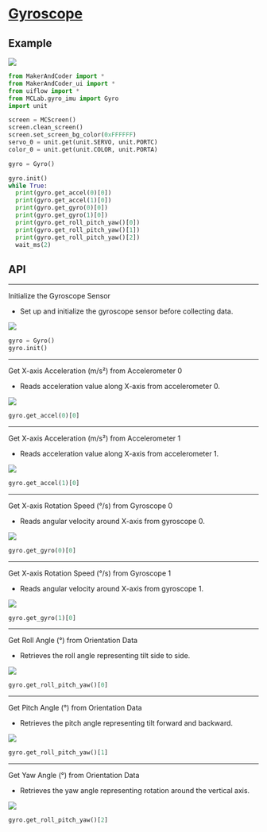 # [Gyroscope](/en/unit/color)

## Example

<img class="blockly_svg" src="https://upload.wikimedia.org/wikipedia/commons/thumb/5/5b/Insert_image_here.svg/2560px-Insert_image_here.svg.png">

```python
from MakerAndCoder import *
from MakerAndCoder_ui import *
from uiflow import *
from MCLab.gyro_imu import Gyro
import unit

screen = MCScreen()
screen.clean_screen()
screen.set_screen_bg_color(0xFFFFFF)
servo_0 = unit.get(unit.SERVO, unit.PORTC)
color_0 = unit.get(unit.COLOR, unit.PORTA)

gyro = Gyro()

gyro.init()
while True:
  print(gyro.get_accel(0)[0])
  print(gyro.get_accel(1)[0])
  print(gyro.get_gyro(0)[0])
  print(gyro.get_gyro(1)[0])
  print(gyro.get_roll_pitch_yaw()[0])
  print(gyro.get_roll_pitch_yaw()[1])
  print(gyro.get_roll_pitch_yaw()[2])
  wait_ms(2)
```

## API

---

Initialize the Gyroscope Sensor

- Set up and initialize the gyroscope sensor before collecting data.

<img class="blockly_svg" src="https://makerandcoder.com/MCLab/blockly/gyro/1.svg">

```python
gyro = Gyro()
gyro.init()
```

---

Get X-axis Acceleration (m/s²) from Accelerometer 0

- Reads acceleration value along X-axis from accelerometer 0.

<img class="blockly_svg" src="https://makerandcoder.com/MCLab/blockly/gyro/2.svg">

```python
gyro.get_accel(0)[0]
```

---

Get X-axis Acceleration (m/s²) from Accelerometer 1

- Reads acceleration value along X-axis from accelerometer 1.

<img class="blockly_svg" src="https://makerandcoder.com/MCLab/blockly/gyro/3.svg">

```python
gyro.get_accel(1)[0]
```

---

Get X-axis Rotation Speed (°/s) from Gyroscope 0

- Reads angular velocity around X-axis from gyroscope 0.

<img class="blockly_svg" src="https://makerandcoder.com/MCLab/blockly/gyro/4.svg">

```python
gyro.get_gyro(0)[0]
```

---

Get X-axis Rotation Speed (°/s) from Gyroscope 1

- Reads angular velocity around X-axis from gyroscope 1.

<img class="blockly_svg" src="https://makerandcoder.com/MCLab/blockly/gyro/5.svg">

```python
gyro.get_gyro(1)[0]
```

---

Get Roll Angle (°) from Orientation Data

- Retrieves the roll angle representing tilt side to side.

<img class="blockly_svg" src="https://makerandcoder.com/MCLab/blockly/gyro/6.svg">

```python
gyro.get_roll_pitch_yaw()[0]
```

---

Get Pitch Angle (°) from Orientation Data

- Retrieves the pitch angle representing tilt forward and backward.

<img class="blockly_svg" src="https://makerandcoder.com/MCLab/blockly/gyro/7.svg">

```python
gyro.get_roll_pitch_yaw()[1]
```

---

Get Yaw Angle (°) from Orientation Data

- Retrieves the yaw angle representing rotation around the vertical axis.

<img class="blockly_svg" src="https://makerandcoder.com/MCLab/blockly/gyro/8.svg">

```python
gyro.get_roll_pitch_yaw()[2]
```
